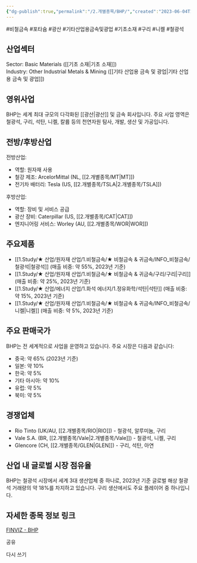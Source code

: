 ```yaml
---
{"dg-publish":true,"permalink":"/2.개별종목/BHP/","created":"2023-06-04T17:05:14.974+09:00","updated":"2025-07-29T21:37:04.403+09:00"}
---
```


#비철금속 #포타슘 #광산 #기타산업용금속및광업 #기초소재 #구리 #니켈 #철광석


## 산업섹터

Sector: Basic Materials ([[기초 소재\|기초 소재]])  
Industry: Other Industrial Metals & Mining ([[기타 산업용 금속 및 광업\|기타 산업용 금속 및 광업]])

## 영위사업

BHP는 세계 최대 규모의 다각화된 [[광산\|광산]] 및 금속 회사입니다. 주요 사업 영역은 철광석, 구리, 석탄, 니켈, 칼륨 등의 천연자원 탐사, 개발, 생산 및 가공입니다.

## 전방/후방산업

전방산업:

- 역할: 원자재 사용
- 철강 제조: ArcelorMittal (NL, [[2.개별종목/MT\|MT]])
- 전기차 배터리: Tesla (US, [[2.개별종목/TSLA\|2.개별종목/TSLA]])

후방산업:

- 역할: 장비 및 서비스 공급
- 광산 장비: Caterpillar (US, [[2.개별종목/CAT\|CAT]])
- 엔지니어링 서비스: Worley (AU, [[2.개별종목/WOR\|WOR]])

## 주요제품

- [[1.Study/★ 산업/원자재 산업/1.비철금속/★ 비철금속 & 귀금속/INFO_비철금속/철광석\|철광석]] (매출 비중: 약 55%, 2023년 기준)
- [[1.Study/★ 산업/원자재 산업/1.비철금속/★ 비철금속 & 귀금속/구리/구리\|구리]] (매출 비중: 약 25%, 2023년 기준)
- [[1.Study/★ 산업/에너지 산업/1.화석 에너지/1.정유화학/석탄\|석탄]] (매출 비중: 약 15%, 2023년 기준)
- [[1.Study/★ 산업/원자재 산업/1.비철금속/★ 비철금속 & 귀금속/INFO_비철금속/니켈\|니켈]] (매출 비중: 약 5%, 2023년 기준)

## 주요 판매국가

BHP는 전 세계적으로 사업을 운영하고 있습니다. 주요 시장은 다음과 같습니다:

- 중국: 약 65% (2023년 기준)
- 일본: 약 10%
- 한국: 약 5%
- 기타 아시아: 약 10%
- 유럽: 약 5%
- 북미: 약 5%

## 경쟁업체

- Rio Tinto (UK/AU, [[2.개별종목/RIO\|RIO]]) - 철광석, 알루미늄, 구리
- Vale S.A. (BR, [[2.개별종목/Vale\|2.개별종목/Vale]]) - 철광석, 니켈, 구리
- Glencore (CH, [[2.개별종목/GLEN\|GLEN]]) - 구리, 석탄, 아연

## 산업 내 글로벌 시장 점유율

BHP는 철광석 시장에서 세계 3대 생산업체 중 하나로, 2023년 기준 글로벌 해상 철광석 거래량의 약 18%를 차지하고 있습니다. 구리 생산에서도 주요 플레이어 중 하나입니다.

## 자세한 종목 정보 링크

[FINVIZ - BHP](https://finviz.com/quote.ashx?t=BHP)

공유

다시 쓰기